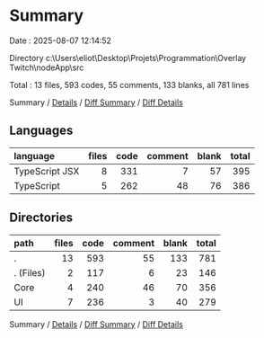 # Summary

Date : 2025-08-07 12:14:52

Directory c:\\Users\\eliot\\Desktop\\Projets\\Programmation\\Overlay Twitch\\nodeApp\\src

Total : 13 files,  593 codes, 55 comments, 133 blanks, all 781 lines

Summary / [Details](details.md) / [Diff Summary](diff.md) / [Diff Details](diff-details.md)

## Languages
| language | files | code | comment | blank | total |
| :--- | ---: | ---: | ---: | ---: | ---: |
| TypeScript JSX | 8 | 331 | 7 | 57 | 395 |
| TypeScript | 5 | 262 | 48 | 76 | 386 |

## Directories
| path | files | code | comment | blank | total |
| :--- | ---: | ---: | ---: | ---: | ---: |
| . | 13 | 593 | 55 | 133 | 781 |
| . (Files) | 2 | 117 | 6 | 23 | 146 |
| Core | 4 | 240 | 46 | 70 | 356 |
| UI | 7 | 236 | 3 | 40 | 279 |

Summary / [Details](details.md) / [Diff Summary](diff.md) / [Diff Details](diff-details.md)